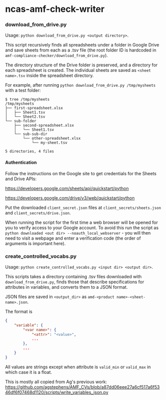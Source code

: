 # ncas-amf-check-writer

### download_from_drive.py ###

Usage: `python download_from_drive.py <output directory>`.

This script recursively finds all spreadsheets under a folder in Google Drive
and save sheets from each as a .tsv file (the root folder ID is hardcoded in
`amf-compliance-checker/download_from_drive.py`).

The directory structure of the Drive folder is preserved, and a directory for
each spreadsheet is created. The individual sheets are saved as
`<sheet name>.tsv` inside the spreadsheet directory.

For example, after running `python download_from_drive.py /tmp/mysheets` with
a test folder:

```
$ tree /tmp/mysheets
/tmp/mysheets
├── first-spreadsheet.xlsx
│   ├── Sheet1.tsv
│   └── Sheet2.tsv
└── sub-folder
    ├── second-spreadsheet.xlsx
    │   └── Sheet1.tsv
    └── sub-sub-dir
        └── other-spreadsheet.xlsx
            └── my-sheet.tsv

5 directories, 4 files
```

#### Authentication ####

Follow the instructions on the Google site to get credentials for the Sheets
and Drive APIs:

https://developers.google.com/sheets/api/quickstart/python

https://developers.google.com/drive/v3/web/quickstart/python

Put the downloaded `client_secret.json` files at `client_secrets/sheets.json`
and `client_secrets/drive.json`.

When running the script for the first time a web browser will be opened for you
to verify access to your Google account. To avoid this run the script as
`python downloaded <out dir> --noauth_local_webserver` - you will then need to
visit a webpage and enter a verification code (the order of arguments is
important here).

### create_controlled_vocabs.py ###

Usage: `python create_controlled_vocabs.py <input dir> <output dir>`.

This scripts takes a directory containing .tsv files downloaded with
`download_from_drive.py`, finds those that describe specifications for
attributes in variables, and converts them to a JSON format.

JSON files are saved in `<output_dir>` as `amd-<product name>-<sheet-name>.json`.

The format is

```json
{
    "variable": {
        "<var name>": {
            "<attr>": "<value>",
            ...
        },
        ...
    }
}
```

All values are strings except when attribute is `valid_min` or `valid_max` in
which case it is a float.

This is mostly all copied from Ag's previous work:
https://github.com/agstephens/AMF_CVs/blob/a87dd06eee27a6cf517a6f5346df6f07468d1120/scripts/write_variables_json.py
